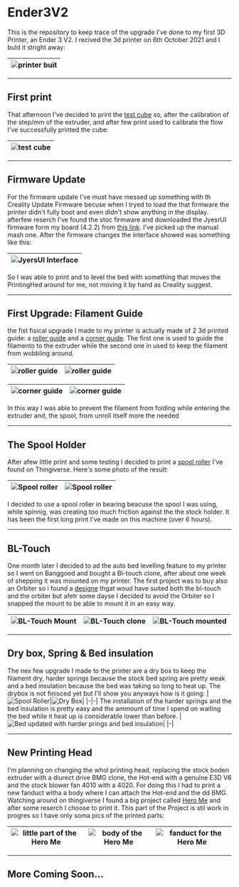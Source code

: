 # Ender3V2
This is the repository to keep trace of the upgrade I've done to my first 3D Printer, an Ender 3 V2.
I recived the 3d printer on 6th October 2021 and I buld it stright away:

|![printer buit](./images/00-3DPrinter.jpeg)|
|-|

***
## First print
That afternoon I've decided to print the [test cube](https://www.thingiverse.com/thing:1278865) so, after the calibration of the step/mm of the extruder, and after few print used to calibrate the flow I've successfully printed the cube:

|![test cube](./images/02-TestCube.jpeg)|
|-|
***
## Firmware Update
For the firmware update I've must have messed up something with th Creality Update Firmware becuse when I tryed to load the that firmware the printer didn't fully boot and even didn't show anything in the display. afterfew reserch I've found the stoc firmware and downloaded the JyesrUI firmware form my board (4.2.2) from [this link](https://github.com/jyers/marlin/releases/).
I've picked up the manual mash one.
After the firmware changes the interface showed was something like this:

|![JyersUI Interface](./images/01-Interface.jpeg)|
|-|

So I was able to print and to level the bed with something that moves the PrintingHed around for me, not moving it by hand as Creality suggest.
***
## First Upgrade: Filament Guide
the fist fisical upgrade I made to my printer is actually made of 2 3d printed guide: a [roller guide](https://www.thingiverse.com/thing:3052488) and a [corner guide](https://www.thingiverse.com/thing:3015832). The first one is used to guide the filamento to the extruder while the second one in used to keep the filament from wobbling around.

|![roller guide](./images/03-Roller.jpeg)| ![roller guide](./images/04-Roller.jpeg)|
|-|-|

|![corner guide](./images/05-UpperGuide.jpeg)|![corner guide](./images/06-UpperGuide.jpeg)|
|-|-|

In this way I was able to prevent the filament from folding while entering the extruder and, the spool, from unroll itself more the needed
***

## The Spool Holder
After afew little print and some testing I decided to print a [spool roller](http://www.thingiverse.com/thing:3209211) I've found on Thingiverse. Here's some photo of the result:

|![Spool roller](./images/09-SpoolRoller.jpeg)|![Spool roller](./images/10-SpoolRoller.jpeg)|
|-|-|


I decided to use a spool roller in bearing beacuse the spool I was using, while spinnig, was creating too much friction against the the stock holder.
It has been the first long print I've made on this machine (over 6 hours).
***

## BL-Touch
One month later I decided to ad the auto bed levelling feature to my printer so I went on Banggood and bought  a Bl-touch clone, after about one week of shepping it was mounted on my printer.
The first project was to buy also an Orbiter so i found a [designe](https://www.thingiverse.com/thing:4881107) thgat woud have suited both the bl-touch and the orbiter but afetr some dayse I decided to avoid the Orbiter so I snapped the mount to be able to mount it in an easy way.

|![BL-Touch Mount](./images/11-BlTouch.jpeg)|![BL-Touch clone](./images/12-BlTouch.jpeg)|![BL-Touch mounted](./images/10-BlTouch.jpg)|
|-|-|-|
***

## Dry box, Spring & Bed insulation
The nex few upgrade I made to the printer are a dry box to keep the filament dry, harder springs because the stock bed spring are pretty weak and a bed insulation because the bed was taking so long to heat up.
The drybox is not finisced yet but I'll show you anyways how is it going:
|![Spool Roller](./images/14-SpoolRollerDry.jpeg)|![Dry Box](./images/15-DryBox.jpeg)|
|-|-|
The installation of the harder springs and the bed insulation is pretty easy and the ammount of time I spend on waiting the bed while it heat up is considerable lower than before.
|![Bed updated with harder prings and bed insulation](./images/13-Spring+Insulation.jpeg)|
|-|
***

## New Printing Head
I'm planning on changing the whol printing head, replacing the stock boden extruder with a diurect drive BMG clone, the Hot-end with a genuine E3D V6 and the stock blower fan 4010 with a 4020. For doing this I had to print a new fanduct witha a body where I can attach the Hot-end and the dd BMG. Watching around on thingiverse I found a big project called [Hero Me](https://www.thingiverse.com/thing:4460970) and after  some reserch I choose to print it. This part of the Project is stil work in progres so I have only soma pics of the printed parts:

|![little part of the Hero Me](./images/13-Spring+Insulation.jpeg)|![body of the Hero Me](./images/13-Spring+Insulation.jpeg)|![fanduct for the Hero Me](./images/13-Spring+Insulation.jpeg)|
|-|-|-|

***

## More Coming Soon...
